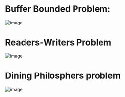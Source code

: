 # Buffer Bounded Problem:

![image](https://user-images.githubusercontent.com/123716596/232083663-5f49c538-2fe2-49a8-b068-648f3d1093ba.png)

# Readers-Writers Problem

![image](https://user-images.githubusercontent.com/123716596/232085129-d8db3842-58e5-43eb-ae9f-abb7b905002b.png)


# Dining Philosphers problem

![image](https://user-images.githubusercontent.com/123716596/232089288-92e51672-23bb-49ac-bbbe-ce3c081f157b.png)
